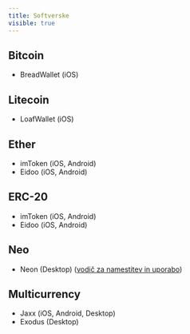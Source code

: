 ```yaml
---
title: Softverske
visible: true
---
```


## Bitcoin
- BreadWallet (iOS)

## Litecoin
- LoafWallet (iOS)

## Ether
- imToken (iOS, Android)
- Eidoo (iOS, Android)

## ERC-20
- imToken (iOS, Android)
- Eidoo (iOS, Android)

## Neo
- Neon (Desktop) ([vodič za namestitev in uporabo](https://steemit.com/neo/@jarrodcronin/a-neo-wallet-guide))

## Multicurrency
- Jaxx (iOS, Android, Desktop)
- Exodus (Desktop)